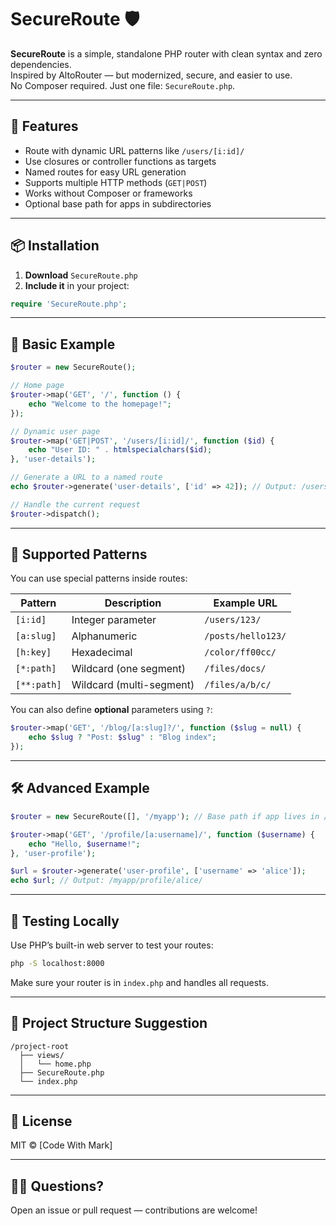 # SecureRoute 🛡️

**SecureRoute** is a simple, standalone PHP router with clean syntax and zero dependencies.  
Inspired by AltoRouter — but modernized, secure, and easier to use.  
No Composer required. Just one file: `SecureRoute.php`.

---

## 🚀 Features

- Route with dynamic URL patterns like `/users/[i:id]/`
- Use closures or controller functions as targets
- Named routes for easy URL generation
- Supports multiple HTTP methods (`GET|POST`)
- Works without Composer or frameworks
- Optional base path for apps in subdirectories

---

## 📦 Installation

1. **Download** `SecureRoute.php`
2. **Include it** in your project:

```php
require 'SecureRoute.php';
```

---

## 📄 Basic Example

```php
$router = new SecureRoute();

// Home page
$router->map('GET', '/', function () {
    echo "Welcome to the homepage!";
});

// Dynamic user page
$router->map('GET|POST', '/users/[i:id]/', function ($id) {
    echo "User ID: " . htmlspecialchars($id);
}, 'user-details');

// Generate a URL to a named route
echo $router->generate('user-details', ['id' => 42]); // Output: /users/42

// Handle the current request
$router->dispatch();
```

---

## 🔧 Supported Patterns

You can use special patterns inside routes:

| Pattern     | Description              | Example URL        |
|-------------|--------------------------|--------------------|
| `[i:id]`    | Integer parameter         | `/users/123/`      |
| `[a:slug]`  | Alphanumeric              | `/posts/hello123/` |
| `[h:key]`   | Hexadecimal               | `/color/ff00cc/`   |
| `[*:path]`  | Wildcard (one segment)    | `/files/docs/`     |
| `[**:path]` | Wildcard (multi-segment)  | `/files/a/b/c/`    |

You can also define **optional** parameters using `?`:

```php
$router->map('GET', '/blog/[a:slug]?/', function ($slug = null) {
    echo $slug ? "Post: $slug" : "Blog index";
});
```

---

## 🛠 Advanced Example

```php
$router = new SecureRoute([], '/myapp'); // Base path if app lives in /myapp

$router->map('GET', '/profile/[a:username]/', function ($username) {
    echo "Hello, $username!";
}, 'user-profile');

$url = $router->generate('user-profile', ['username' => 'alice']);
echo $url; // Output: /myapp/profile/alice/
```

---

## 🧪 Testing Locally

Use PHP’s built-in web server to test your routes:

```bash
php -S localhost:8000
```

Make sure your router is in `index.php` and handles all requests.

---

## 📁 Project Structure Suggestion

```
/project-root
  ├── views/
  │   └── home.php
  ├── SecureRoute.php
  └── index.php
```

---

## 📄 License

MIT © [Code With Mark]

---

## 🙋‍♂️ Questions?

Open an issue or pull request — contributions are welcome!
